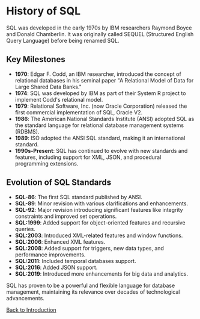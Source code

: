 # History of SQL

SQL was developed in the early 1970s by IBM researchers Raymond Boyce and Donald Chamberlin. It was originally called SEQUEL (Structured English Query Language) before being renamed SQL.

## Key Milestones

- **1970**: Edgar F. Codd, an IBM researcher, introduced the concept of relational databases in his seminal paper "A Relational Model of Data for Large Shared Data Banks."
- **1974**: SQL was developed by IBM as part of their System R project to implement Codd's relational model.
- **1979**: Relational Software, Inc. (now Oracle Corporation) released the first commercial implementation of SQL, Oracle V2.
- **1986**: The American National Standards Institute (ANSI) adopted SQL as the standard language for relational database management systems (RDBMS).
- **1989**: ISO adopted the ANSI SQL standard, making it an international standard.
- **1990s-Present**: SQL has continued to evolve with new standards and features, including support for XML, JSON, and procedural programming extensions.

## Evolution of SQL Standards

- **SQL-86**: The first SQL standard published by ANSI.
- **SQL-89**: Minor revision with various clarifications and enhancements.
- **SQL-92**: Major revision introducing significant features like integrity constraints and improved set operations.
- **SQL:1999**: Added support for object-oriented features and recursive queries.
- **SQL:2003**: Introduced XML-related features and window functions.
- **SQL:2006**: Enhanced XML features.
- **SQL:2008**: Added support for triggers, new data types, and performance improvements.
- **SQL:2011**: Included temporal databases support.
- **SQL:2016**: Added JSON support.
- **SQL:2019**: Introduced more enhancements for big data and analytics.

SQL has proven to be a powerful and flexible language for database management, maintaining its relevance over decades of technological advancements.

[Back to Introduction](./)
